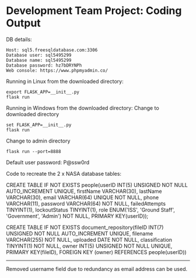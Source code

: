 # Development Team Project: Coding Output

DB details:
```
Host: sql5.freesqldatabase.com:3306
Database user: sql5495299
Database name: sql5495299
Database password: hz7bDRYNPh
Web console: https://www.phpmyadmin.co/
```

Running in Linux from the downloaded directory:
```
export FLASK_APP=__init__.py
flask run
```

Running in Windows from the downloaded directory:
Change to downloaded directory
```
set FLASK_APP=__init__.py
flask run
```
Change to admin directory
```
flask run --port=8888
```
Default user password: P@ssw0rd


Code to recreate the 2 x NASA database tables:

CREATE TABLE IF NOT EXISTS people(userID INT(5) UNSIGNED NOT NULL AUTO_INCREMENT UNIQUE, firstName VARCHAR(30), lastName VARCHAR(30), email VARCHAR(64) UNIQUE NOT NULL, phone VARCHAR(11), password VARCHAR(64) NOT NULL, failedAttempts TINYINT(1), lockoutStatus TINYINT(1), role ENUM('ISS', 'Ground Staff', 'Government', 'Admin') NOT NULL, PRIMARY KEY(userID));

CREATE TABLE IF NOT EXISTS document_repository(fileID INT(7) UNSIGNED NOT NULL AUTO_INCREMENT UNIQUE, filename VARCHAR(255) NOT NULL, uploaded DATE NOT NULL, classification TINYINT(1) NOT NULL, owner INT(5) UNSIGNED NOT NULL UNIQUE, PRIMARY KEY(fileID), FOREIGN KEY (owner) REFERENCES people(userID))

***
Removed username field due to redundancy as email address can be used.
